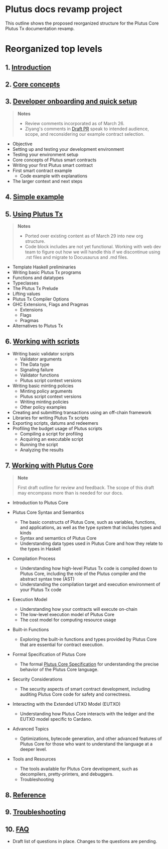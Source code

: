 # Plutus docs revamp project

This outline shows the proposed reorganized structure for the Plutus Core Plutus Tx documentation revamp. 

# Reorganized top levels

## 1. [Introduction](001_introduction.md)

## 2. [Core concepts](002_core-concepts.md)

## 3. [Developer onboarding and quick setup](003_dev-onboarding-quick-setup.md)

> **Notes**
>   - Review comments incorporated as of March 26. 
>   - Ziyang's comments in [Draft PR](https://github.com/IntersectMBO/plutus/pull/5866/commits) speak to intended audience, scope, and reconsidering our example contract selection. 

- Objective
- Setting up and testing your development environment
- Testing your environment setup
- Core concepts of Plutus smart contracts
- Writing your first Plutus smart contract
- First smart contract example
   - Code example with explanations
- The larger context and next steps

## 4. [Simple example](004_simple-example.md)

## 5. [Using Plutus Tx](005_using-plutus-tx.md)
> **Notes**
> - Ported over existing content as of March 29 into new org structure. 
> - Code block includes are not yet functional. Working with web dev team to figure out how we will handle this if we discontinue using .rst files and migrate to Docusaurus and .md files. 

- Template Haskell preliminaries
- Writing basic Plutus Tx programs
- Functions and datatypes
- Typeclasses
- The Plutus Tx Prelude
- Lifting values
- Plutus Tx Compiler Options
- GHC Extensions, Flags and Pragmas
   - Extensions
   - Flags
   - Pragmas
- Alternatives to Plutus Tx

## 6. [Working with scripts](006_working-with-scripts.md)

- Writing basic validator scripts
   - Validator arguments
   - The Data type
   - Signaling failure
   - Validator functions
   - Plutus script context versions
- Writing basic minting policies
   - Minting policy arguments
   - Plutus script context versions
   - Writing minting policies
   - Other policy examples
- Creating and submitting transactions using an off-chain framework
- Libraries for writing Plutus Tx scripts
- Exporting scripts, datums and redeemers
- Profiling the budget usage of Plutus scripts
   - Compiling a script for profiling
   - Acquiring an executable script
   - Running the script
   - Analyzing the results

## 7. [Working with Plutus Core](007_working-with-plutus-core.md)

> **Note**
> 
> First draft outline for review and feedback. 
> The scope of this draft may encompass more than is needed for our docs. 

- Introduction to Plutus Core

- Plutus Core Syntax and Semantics
   - The basic constructs of Plutus Core, such as variables, functions, and applications, as well as the type system that includes types and kinds
   - Syntax and semantics of Plutus Core
   - Understanding data types used in Plutus Core and how they relate to the types in Haskell

- Compilation Process
   - Understanding how high-level Plutus Tx code is compiled down to Plutus Core, including the role of the Plutus compiler and the abstract syntax tree (AST)
   - Understanding the compilation target and execution environment of your Plutus Tx code

- Execution Model
   - Understanding how your contracts will execute on-chain
   - The low-level execution model of Plutus Core 
   - The cost model for computing resource usage

- Built-in Functions
   - Exploring the built-in functions and types provided by Plutus Core that are essential for contract execution.

- Formal Specification of Plutus Core
   - The formal [Plutus Core Specification](https://ci.iog.io/job/input-output-hk-plutus/master/x86_64-linux.packages.plutus-core-spec/latest/download/1) for understanding the precise behavior of the Plutus Core language.

- Security Considerations
   - The security aspects of smart contract development, including auditing Plutus Core code for safety and correctness.

- Interacting with the Extended UTXO Model (EUTXO)
   - Understanding how Plutus Core interacts with the ledger and the EUTXO model specific to Cardano.

- Advanced Topics
   - Optimizations, bytecode generation, and other advanced features of Plutus Core for those who want to understand the language at a deeper level.

- Tools and Resources
   - The tools available for Plutus Core development, such as decompilers, pretty-printers, and debuggers.
   - Troubleshooting

## 8. [Reference](008_reference.md)

## 9. [Troubleshooting](009_troubleshooting.md)

## 10. [FAQ](010_faq.md)
   - Draft list of questions in place. Changes to the questions are pending. 
